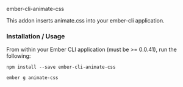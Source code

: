 ember-cli-animate-css

This addon inserts animate.css into your ember-cli application.

### Installation / Usage

From within your Ember CLI application (must be >= 0.0.41), run the following:

`npm install --save ember-cli-animate-css`

`ember g animate-css`
